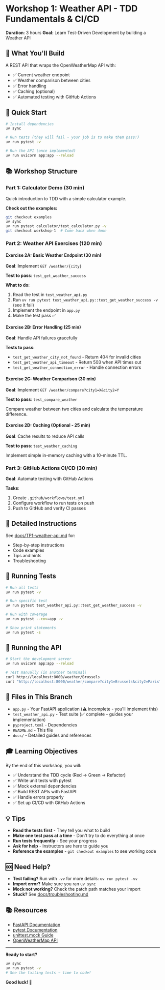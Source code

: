 # Workshop 1: Weather API - TDD Fundamentals & CI/CD

**Duration**: 3 hours
**Goal**: Learn Test-Driven Development by building a Weather API

## 🎯 What You'll Build

A REST API that wraps the OpenWeatherMap API with:
- ✅ Current weather endpoint
- ✅ Weather comparison between cities
- ✅ Error handling
- ✅ Caching (optional)
- ✅ Automated testing with GitHub Actions

## 🚀 Quick Start

```bash
# Install dependencies
uv sync

# Run tests (they will fail - your job is to make them pass!)
uv run pytest -v

# Run the API (once implemented)
uv run uvicorn app:app --reload
```

## 📚 Workshop Structure

### Part 1: Calculator Demo (30 min)
Quick introduction to TDD with a simple calculator example.

**Check out the examples:**
```bash
git checkout examples
uv sync
uv run pytest calculator/test_calculator.py -v
git checkout workshop-1  # Come back when done
```

### Part 2: Weather API Exercises (120 min)

#### Exercise 2A: Basic Weather Endpoint (30 min)
**Goal**: Implement `GET /weather/{city}`

**Test to pass**: `test_get_weather_success`

**What to do**:
1. Read the test in `test_weather_api.py`
2. Run `uv run pytest test_weather_api.py::test_get_weather_success -v` (see it fail)
3. Implement the endpoint in `app.py`
4. Make the test pass ✅

#### Exercise 2B: Error Handling (25 min)
**Goal**: Handle API failures gracefully

**Tests to pass**:
- `test_get_weather_city_not_found` - Return 404 for invalid cities
- `test_get_weather_api_timeout` - Return 503 when API times out
- `test_get_weather_connection_error` - Handle connection errors

#### Exercise 2C: Weather Comparison (30 min)
**Goal**: Implement `GET /weather/compare?city1=X&city2=Y`

**Test to pass**: `test_compare_weather`

Compare weather between two cities and calculate the temperature difference.

#### Exercise 2D: Caching (Optional - 25 min)
**Goal**: Cache results to reduce API calls

**Test to pass**: `test_weather_caching`

Implement simple in-memory caching with a 10-minute TTL.

### Part 3: GitHub Actions CI/CD (30 min)

**Goal**: Automate testing with GitHub Actions

**Tasks**:
1. Create `.github/workflows/test.yml`
2. Configure workflow to run tests on push
3. Push to GitHub and verify CI passes

## 📖 Detailed Instructions

See [docs/TP1-weather-api.md](docs/TP1-weather-api.md) for:
- Step-by-step instructions
- Code examples
- Tips and hints
- Troubleshooting

## 🧪 Running Tests

```bash
# Run all tests
uv run pytest -v

# Run specific test
uv run pytest test_weather_api.py::test_get_weather_success -v

# Run with coverage
uv run pytest --cov=app -v

# Show print statements
uv run pytest -s
```

## 🏃 Running the API

```bash
# Start the development server
uv run uvicorn app:app --reload

# Test manually (in another terminal)
curl http://localhost:8000/weather/Brussels
curl "http://localhost:8000/weather/compare?city1=Brussels&city2=Paris"
```

## 📝 Files in This Branch

- `app.py` - Your FastAPI application (⚠️ incomplete - you'll implement this)
- `test_weather_api.py` - Test suite (✅ complete - guides your implementation)
- `pyproject.toml` - Dependencies
- `README.md` - This file
- `docs/` - Detailed guides and references

## 🎓 Learning Objectives

By the end of this workshop, you will:
- ✅ Understand the TDD cycle (Red → Green → Refactor)
- ✅ Write unit tests with pytest
- ✅ Mock external dependencies
- ✅ Build REST APIs with FastAPI
- ✅ Handle errors properly
- ✅ Set up CI/CD with GitHub Actions

## 💡 Tips

- **Read the tests first** - They tell you what to build
- **Make one test pass at a time** - Don't try to do everything at once
- **Run tests frequently** - See your progress
- **Ask for help** - Instructors are here to guide you
- **Reference the examples** - `git checkout examples` to see working code

## 🆘 Need Help?

- **Test failing?** Run with `-vv` for more details: `uv run pytest -vv`
- **Import error?** Make sure you ran `uv sync`
- **Mock not working?** Check the patch path matches your import
- **Stuck?** See [docs/troubleshooting.md](docs/troubleshooting.md)

## 📚 Resources

- [FastAPI Documentation](https://fastapi.tiangolo.com/)
- [pytest Documentation](https://docs.pytest.org/)
- [unittest.mock Guide](https://docs.python.org/3/library/unittest.mock.html)
- [OpenWeatherMap API](https://openweathermap.org/api)

---

**Ready to start?**

```bash
uv sync
uv run pytest -v
# See the failing tests → time to code!
```

**Good luck! 🚀**